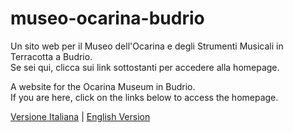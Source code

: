 # museo-ocarina-budrio
Un sito web per il Museo dell'Ocarina e degli Strumenti Musicali in Terracotta a Budrio.<br />
Se sei qui, clicca sui link sottostanti per accedere alla homepage.

A website for the Ocarina Museum in Budrio. <br />
If you are here, click on the links below to access the homepage.


<a href="https://vattelalberto.github.io/museo-ocarina-budrio/it/">Versione Italiana</a> | <a href="https://vattelalberto.github.io/museo-ocarina-budrio/en/">English Version</a>

